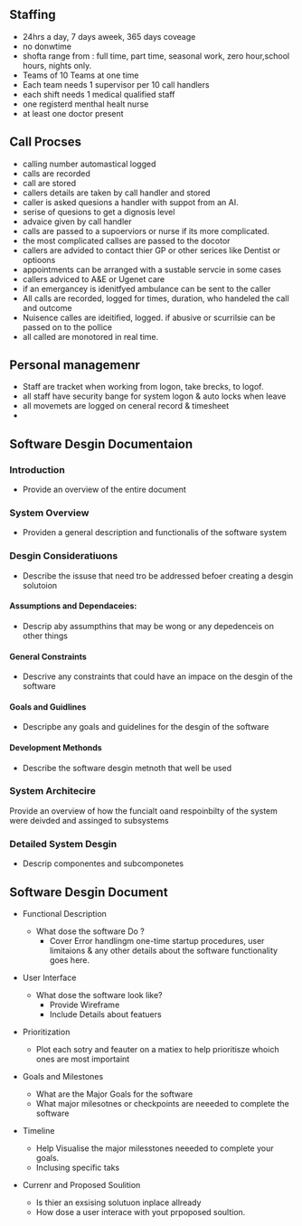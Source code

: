 ## Staffing

- 24hrs a day, 7 days aweek, 365 days coveage
- no donwtime
- shofta range from : full time, part time, seasonal work, zero hour,school hours, nights only.
- Teams of 10 Teams at one time
- Each team needs 1 supervisor per 10 call handlers
- each shift needs 1 medical qualified staff
- one registerd menthal healt nurse
- at least one doctor present

## Call Procses
- calling number automastical logged
- calls are recorded
- call are stored
- callers details are taken by call handler and stored
- caller is asked quesions a handler with suppot from an AI.
- serise of quesions to get a dignosis level
- advaice given by call handler 
- calls are passed to a supoerviors or nurse if its more complicated.
- the most complicated callses are passed to the docotor
- callers are advided to contact thier GP or other serices like Dentist or optioons
- appointments can be arranged with a sustable servcie in some cases
- callers adviced to A&E or Ugenet care
- if an emergancey is idenitfyed ambulance can be sent to the caller
- All calls are recorded, logged for times, duration, who handeled the call and outcome
- Nuisence calles are ideitified, logged. if abusive or scurrilsie can be passed on to the pollice
- all called are monotored in real time.

## Personal managemenr
- Staff are tracket when working from logon, take brecks, to logof.
- all staff have security bange for system logon & auto locks when leave
- all movemets are logged on ceneral record & timesheet
- 




## Software Desgin Documentaion

### Introduction
- Provide an overview of the entire document

### System Overview
- Providen a general description and functionalis of the software system

### Desgin Consideratiuons
- Describe the issuse that need tro be addressed befoer creating a desgin solutoion

#### Assumptions and Dependaceies:
- Descrip aby assumpthins that may be wong or any depedenceis on other things

#### General Constraints
- Descrive any constraints that could have an impace on the desgin of the software

#### Goals and Guidlines
- Descripbe any goals and guidelines for the desgin of the software

#### Development Methonds
- Describe the software desgin metnoth that well be used


### System Architecire
Provide an overview of how the funcialt oand respoinbilty of the system were deivded and assinged to subsystems


### Detailed System Desgin
- Descrip componentes and subcomponetes







## Software Desgin Document
- Functional Description
    - What dose the software Do ?
        - Cover Error handlingm one-time startup procedures, user limitaions & any other details about the software functionality goes here.

- User Interface
    - What dose the software look like?
        - Provide Wireframe
        - Include Details about featuers

- Prioritization
    - Plot each sotry and feauter on a matiex to help prioritisze whoich ones are most importaint

- Goals and Milestones
    - What are the Major Goals for the software
    - What major milesotnes or checkpoints are neeeded to complete the software

- Timeline
    - Help Visualise the major milesstones neeeded to complete your goals.
    - Inclusing specific taks

- Currenr and Proposed Soulition
    - Is thier an exsising solutuon inplace allready
    - How dose a user interace with yout prpoposed soultion.
